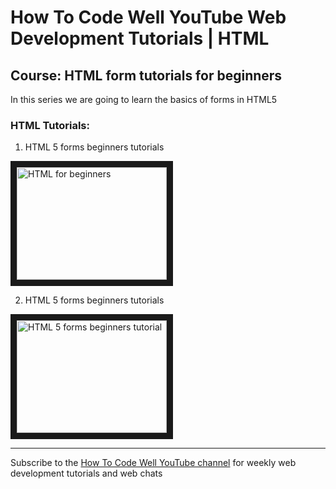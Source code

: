# How To Code Well YouTube Web Development Tutorials | HTML


## Course: HTML form tutorials for beginners

 In this series we are going to learn the basics of forms in HTML5
 
### HTML Tutorials:

1. HTML 5 forms beginners tutorials

<a href="https://youtu.be/nq64DmdDrRQ?list=PLZdsdjcJ44WUHbBSqOMFx1PP-Sf4wHFly" target="_blank"><img src="http://img.youtube.com/vi/nq64DmdDrRQ/0.jpg" 
alt="HTML for beginners" width="240" height="180" border="10" /></a>


2. HTML 5 forms beginners tutorials

<a href="https://www.youtube.com/playlist?list=PLZdsdjcJ44WUmamJbyAYJ9SGkTffxtiRG" target="_blank">
<img src="http://img.youtube.com/vi/bFJ5yr5ap14/0.jpg" alt="HTML 5 forms beginners tutorial" width="240" height="180" border="10" /></a>


***

Subscribe to the <a href="https://www.youtube.com/user/howtocodewell" alt="Weekly web development tutorials and web chats from the How To Code Well YouTube Channel" >How To Code Well YouTube channel</a> for weekly web development tutorials and web chats